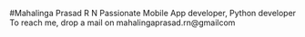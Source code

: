 #Mahalinga Prasad R N
Passionate Mobile App developer, Python developer
To reach me, drop a mail on mahalingaprasad.rn@gmailcom

